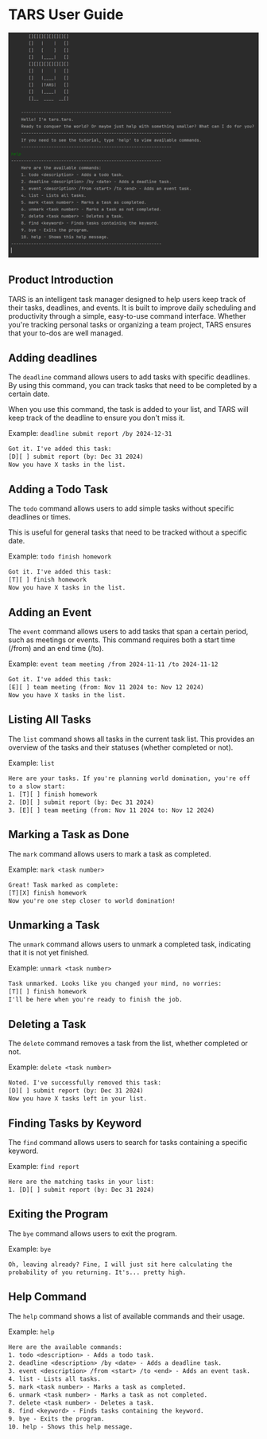 # TARS User Guide

![TARS Interface.png](img.png)

## Product Introduction
TARS is an intelligent task manager designed to help users keep track of their tasks, deadlines, and events.
It is built to improve daily scheduling and productivity through a simple, easy-to-use command interface.
Whether you're tracking personal tasks or organizing a team project, TARS ensures that your to-dos are well managed.


## Adding deadlines
The `deadline` command allows users to add tasks with specific deadlines.
By using this command, you can track tasks that need to be completed by a certain date.

When you use this command, the task is added to your list, 
and TARS will keep track of the deadline to ensure you don't miss it.

Example: `deadline submit report /by 2024-12-31`

```
Got it. I've added this task:
[D][ ] submit report (by: Dec 31 2024)
Now you have X tasks in the list.
```

## Adding a Todo Task
The `todo` command allows users to add simple tasks without specific deadlines or times.

This is useful for general tasks that need to be tracked without a specific date.

Example:
`todo finish homework`

```
Got it. I've added this task:
[T][ ] finish homework
Now you have X tasks in the list.
```

## Adding an Event
The `event` command allows users to add tasks that span a certain period, such as meetings or events.
This command requires both a start time (/from) and an end time (/to).

Example:
`event team meeting /from 2024-11-11 /to 2024-11-12`

```
Got it. I've added this task:
[E][ ] team meeting (from: Nov 11 2024 to: Nov 12 2024)
Now you have X tasks in the list.
```

## Listing All Tasks
The `list` command shows all tasks in the current task list.
This provides an overview of the tasks and their statuses (whether completed or not).

Example:
`list`

```
Here are your tasks. If you're planning world domination, you're off to a slow start:
1. [T][ ] finish homework
2. [D][ ] submit report (by: Dec 31 2024)
3. [E][ ] team meeting (from: Nov 11 2024 to: Nov 12 2024)
```

## Marking a Task as Done
The `mark` command allows users to mark a task as completed.

Example:
`mark <task number>`

```
Great! Task marked as complete:
[T][X] finish homework
Now you're one step closer to world domination!
```

## Unmarking a Task
The `unmark` command allows users to unmark a completed task, indicating that it is not yet finished.

Example:
`unmark <task number>`

```
Task unmarked. Looks like you changed your mind, no worries:
[T][ ] finish homework
I'll be here when you're ready to finish the job.
```

## Deleting a Task
The `delete` command removes a task from the list, whether completed or not.

Example:
`delete <task number>`

```
Noted. I've successfully removed this task:
[D][ ] submit report (by: Dec 31 2024)
Now you have X tasks left in your list.
```

## Finding Tasks by Keyword
The `find` command allows users to search for tasks containing a specific keyword.

Example:
`find report`

```
Here are the matching tasks in your list:
1. [D][ ] submit report (by: Dec 31 2024)
```

## Exiting the Program
The `bye` command allows users to exit the program.

Example:
`bye`

```
Oh, leaving already? Fine, I will just sit here calculating the probability of you returning. It's... pretty high.
```

## Help Command
The `help` command shows a list of available commands and their usage.

Example:
`help`

```
Here are the available commands:
1. todo <description> - Adds a todo task.
2. deadline <description> /by <date> - Adds a deadline task.
3. event <description> /from <start> /to <end> - Adds an event task.
4. list - Lists all tasks.
5. mark <task number> - Marks a task as completed.
6. unmark <task number> - Marks a task as not completed.
7. delete <task number> - Deletes a task.
8. find <keyword> - Finds tasks containing the keyword.
9. bye - Exits the program.
10. help - Shows this help message.
```
